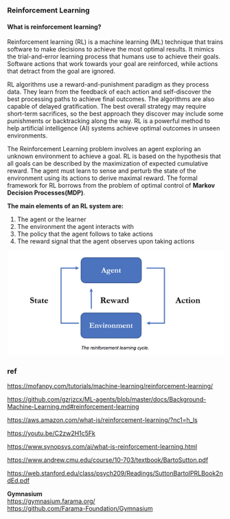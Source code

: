 ### Reinforcement Learning


#### What is reinforcement learning?
Reinforcement learning (RL) is a machine learning (ML) technique that trains software to make decisions to achieve the most optimal results. It mimics the trial-and-error learning process that humans use to achieve their goals. Software actions that work towards your goal are reinforced, while actions that detract from the goal are ignored. 

RL algorithms use a reward-and-punishment paradigm as they process data. They learn from the feedback of each action and self-discover the best processing paths to achieve final outcomes. The algorithms are also capable of delayed gratification. The best overall strategy may require short-term sacrifices, so the best approach they discover may include some punishments or backtracking along the way. RL is a powerful method to help artificial intelligence (AI) systems achieve optimal outcomes in unseen environments.

The Reinforcement Learning problem involves an agent exploring an unknown environment to achieve a goal. RL is based on the hypothesis that all goals can be described by the maximization of expected cumulative reward. The agent must learn to sense and perturb the state of the environment using its actions to derive maximal reward. The formal framework for RL borrows from the problem of optimal control of **Markov Decision Processes(MDP)**.

**The main elements of an RL system are:**

1.  The agent or the learner
2.  The environment the agent interacts with
3.  The policy that the agent follows to take actions
4.  The reward signal that the agent observes upon taking actions

![](./img/rl_cycle.png)
### ref 
https://mofanpy.com/tutorials/machine-learning/reinforcement-learning/

https://github.com/gzrjzcx/ML-agents/blob/master/docs/Background-Machine-Learning.md#reinforcement-learning

https://aws.amazon.com/what-is/reinforcement-learning/?nc1=h_ls

https://youtu.be/C2zw2H1c5Fk

https://www.synopsys.com/ai/what-is-reinforcement-learning.html 

https://www.andrew.cmu.edu/course/10-703/textbook/BartoSutton.pdf

https://web.stanford.edu/class/psych209/Readings/SuttonBartoIPRLBook2ndEd.pdf

**Gymnasium** \
https://gymnasium.farama.org/ \
https://github.com/Farama-Foundation/Gymnasium

